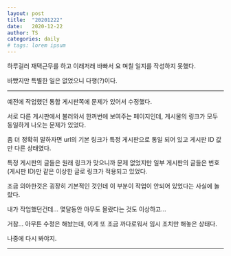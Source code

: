 ```yaml
---
layout: post
title:  "20201222"
date:   2020-12-22
author: TS
categories: daily
# tags: lorem ipsum
---
```


하루걸러 재택근무를 하고 이래저래 바빠서 요 며칠 일지를 작성하지 못했다.

바빴지만 특별한 일은 없었으니 다행(?)이다.

---

예전에 작업했던 통합 게시판쪽에 문제가 있어서 수정했다.

서로 다른 게시판에서 불러와서 한꺼번에 보여주는 페이지인데, 게시물의 링크가 모두 동일하게 나오는 문제가 있었다.

좀 더 정확히 말하자면 url의 기본 링크가 특정 게시판으로 통일 되어 있고 게시판 ID 값만 다른 상태였다.

특정 게시판의 글들은 원래 링크가 맞으니까 문제 없었지만 일부 게시판의 글들은 번호(게시판 ID)만 같은 이상한 글로 링크가 적용되고 있었다.

조금 의아한것은 굉장히 기본적인 것인데 이 부분이 작업이 안되어 있었다는 사실에 놀랐다.

내가 작업했던건데... 몇달동안 아무도 몰랐다는 것도 이상하고...

거참... 아무튼 수정은 해놨는데, 이게 또 조금 까다로워서 임시 조치만 해놓은 상태다.

나중에 다시 봐야지.

---
